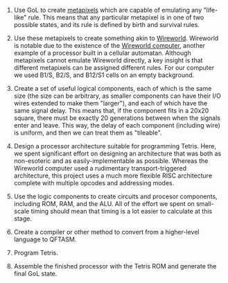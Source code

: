 1. Use GoL to create [metapixels](http://www.conwaylife.com/wiki/OTCA_metapixel) which are capable of emulating any "life-like" rule.  This means that any particular metapixel is in one of two possible states, and its rule is defined by birth and survival rules.

2. Use these metapixels to create something akin to [Wireworld](https://en.wikipedia.org/wiki/Wireworld).  Wireworld is notable due to the existence of the [Wireworld computer](http://www.quinapalus.com/wi-index.html), another example of a processor built in a cellular automatan.  Although metapixels cannot emulate Wireworld directly, a key insight is that different metapixels can be assigned different rules.  For our computer we used B1/S, B2/S, and B12/S1 cells on an empty background.

3. Create a set of useful logical components, each of which is the same size (the size can be arbitrary, as smaller components can have their I/O wires extended to make them "larger"), and each of which have the same signal delay.  This means that, if the component fits in a 20x20 square, there must be exactly 20 generations between when the signals enter and leave.  This way, the delay of each component (including wire) is uniform, and then we can treat them as "tileable".

4. Design a processor architecture suitable for programming Tetris.  Here, we spent significant effort on designing an architecture that was both as non-esoteric and as easily-implementable as possible.  Whereas the Wireworld computer used a rudimentary transport-triggered architecture, this project uses a much more flexible RISC architecture complete with multiple opcodes and addressing modes.

5. Use the logic components to create circuits and procesor components, including ROM, RAM, and the ALU.  All of the effort we spent on small-scale timing should mean that timing is a lot easier to calculate at this stage.  

6. Create a compiler or other method to convert from a higher-level language to QFTASM.

7. Program Tetris.

8. Assemble the finished processor with the Tetris ROM and generate the final GoL state.
